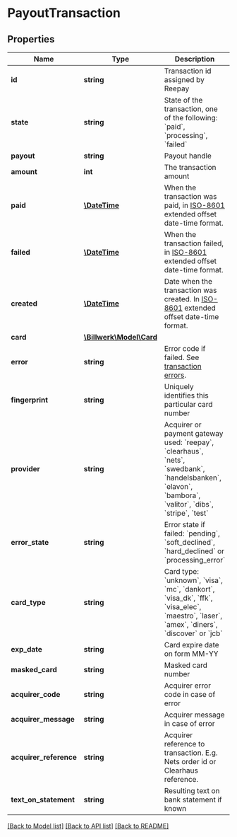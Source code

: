 # PayoutTransaction

## Properties
Name | Type | Description | Notes
------------ | ------------- | ------------- | -------------
**id** | **string** | Transaction id assigned by Reepay | 
**state** | **string** | State of the transaction, one of the following: &#x60;paid&#x60;, &#x60;processing&#x60;, &#x60;failed&#x60; | 
**payout** | **string** | Payout handle | 
**amount** | **int** | The transaction amount | 
**paid** | [**\DateTime**](\DateTime.md) | When the transaction was paid, in [ISO-8601](http://en.wikipedia.org/wiki/ISO_8601) extended offset date-time format. | [optional] 
**failed** | [**\DateTime**](\DateTime.md) | When the transaction failed, in [ISO-8601](http://en.wikipedia.org/wiki/ISO_8601) extended offset date-time format. | [optional] 
**created** | [**\DateTime**](\DateTime.md) | Date when the transaction was created. In [ISO-8601](http://en.wikipedia.org/wiki/ISO_8601) extended offset date-time format. | 
**card** | [**\Billwerk\Model\Card**](Card.md) |  | [optional] 
**error** | **string** | Error code if failed. See [transaction errors](https://reference.reepay.com/api/#transaction-errors). | [optional] 
**fingerprint** | **string** | Uniquely identifies this particular card number | [optional] 
**provider** | **string** | Acquirer or payment gateway used: &#x60;reepay&#x60;, &#x60;clearhaus&#x60;, &#x60;nets&#x60;, &#x60;swedbank&#x60;, &#x60;handelsbanken&#x60;, &#x60;elavon&#x60;, &#x60;bambora&#x60;, &#x60;valitor&#x60;, &#x60;dibs&#x60;, &#x60;stripe&#x60;, &#x60;test&#x60; | [optional] 
**error_state** | **string** | Error state if failed: &#x60;pending&#x60;, &#x60;soft_declined&#x60;, &#x60;hard_declined&#x60; or &#x60;processing_error&#x60; | [optional] 
**card_type** | **string** | Card type: &#x60;unknown&#x60;, &#x60;visa&#x60;, &#x60;mc&#x60;, &#x60;dankort&#x60;, &#x60;visa_dk&#x60;, &#x60;ffk&#x60;, &#x60;visa_elec&#x60;, &#x60;maestro&#x60;, &#x60;laser&#x60;, &#x60;amex&#x60;, &#x60;diners&#x60;, &#x60;discover&#x60; or &#x60;jcb&#x60; | 
**exp_date** | **string** | Card expire date on form MM-YY | [optional] 
**masked_card** | **string** | Masked card number | [optional] 
**acquirer_code** | **string** | Acquirer error code in case of error | [optional] 
**acquirer_message** | **string** | Acquirer message in case of error | [optional] 
**acquirer_reference** | **string** | Acquirer reference to transaction. E.g. Nets order id or Clearhaus reference. | [optional] 
**text_on_statement** | **string** | Resulting text on bank statement if known | [optional] 

[[Back to Model list]](../../README.md#documentation-for-models) [[Back to API list]](../../README.md#documentation-for-api-endpoints) [[Back to README]](../../README.md)

